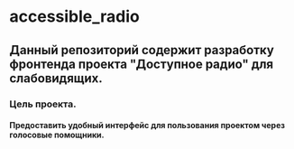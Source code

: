 # accessible_radio

## Данный репозиторий содержит разработку фронтенда проекта "Доступное радио" для слабовидящих.

### Цель проекта.
#### Предоставить удобный интерфейс для пользования проектом через голосовые помощники.